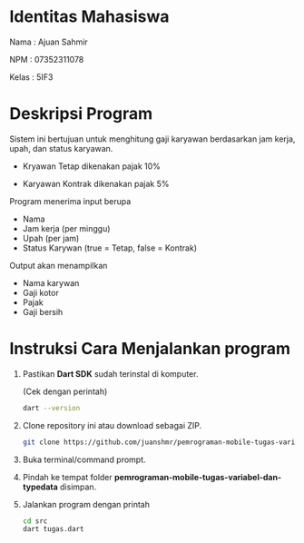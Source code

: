 # Identitas Mahasiswa
Nama  : Ajuan Sahmir

NPM   : 07352311078

Kelas : 5IF3

# Deskripsi Program
Sistem ini bertujuan untuk menghitung gaji karyawan berdasarkan jam kerja, upah, dan status karyawan. 

- Kryawan Tetap dikenakan pajak 10%

- Karyawan Kontrak dikenakan pajak 5%

Program menerima input berupa
- Nama
- Jam kerja (per minggu)
- Upah (per jam)
- Status Karywan (true = Tetap, false = Kontrak)

Output akan menampilkan 
- Nama karywan 
- Gaji kotor
- Pajak
- Gaji bersih
  
# Instruksi Cara Menjalankan program
1. Pastikan **Dart SDK** sudah terinstal di komputer.
   
   (Cek dengan perintah)
   ```bash
   dart --version
   ```
2. Clone repository ini atau download sebagai ZIP.
   ```bash
   git clone https://github.com/juanshmr/pemrograman-mobile-tugas-variabel-dan-typedata.git
   ```
3. Buka terminal/command prompt.
4. Pindah ke tempat folder **pemrograman-mobile-tugas-variabel-dan-typedata** disimpan.
5. Jalankan program dengan printah
   ```bash
   cd src
   dart tugas.dart
   ```
